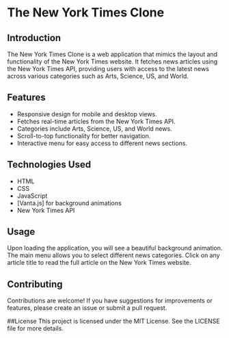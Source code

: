 # The New York Times Clone

## Introduction
The New York Times Clone is a web application that mimics the layout and functionality of the New York Times website. It fetches news articles using the New York Times API, providing users with access to the latest news across various categories such as Arts, Science, US, and World.

## Features
- Responsive design for mobile and desktop views.
- Fetches real-time articles from the New York Times API.
- Categories include Arts, Science, US, and World news.
- Scroll-to-top functionality for better navigation.
- Interactive menu for easy access to different news sections.

## Technologies Used
- HTML
- CSS
- JavaScript
- [Vanta.js] for background animations
- New York Times API

## Usage
Upon loading the application, you will see a beautiful background animation.
The main menu allows you to select different news categories.
Click on any article title to read the full article on the New York Times website.

## Contributing
Contributions are welcome! If you have suggestions for improvements or features, please create an issue or submit a pull request.

##License
This project is licensed under the MIT License. See the LICENSE file for more details.

